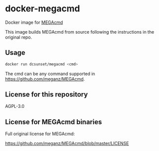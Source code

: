 # docker-megacmd

Docker image for [MEGAcmd](https://github.com/meganz/MEGAcmd)

This image builds MEGAcmd from source following the instructions in the original repo.

## Usage

```sh
docker run dcsunset/megacmd <cmd>
```

The cmd can be any command supported in <https://github.com/meganz/MEGAcmd>.

## License for this repository

AGPL-3.0

## License for MEGAcmd binaries

Full original license for MEGAcmd:

<https://github.com/meganz/MEGAcmd/blob/master/LICENSE>


